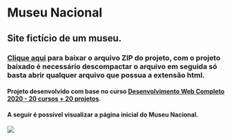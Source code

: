 # Museu Nacional
## Site fictício de um museu.
### [Clique aqui](https://github.com/MatheusFilipe21/Museu-Nacional-Html-Css/archive/master.zip "Projeto ZIP") para baixar o arquivo ZIP do projeto, com o projeto baixado é necessário descompactar o arquivo em seguida só basta abrir qualquer arquivo que possua a extensão html.
#### Projeto desenvolvido com base no curso [Desenvolvimento Web Completo 2020 - 20 cursos + 20 projetos](https://www.udemy.com/course/web-completo/ "Udemy").
#### A seguir é possível visualizar a página inicial do Museu Nacional.
![](https://i.imgur.com/1EDMz54.png)
